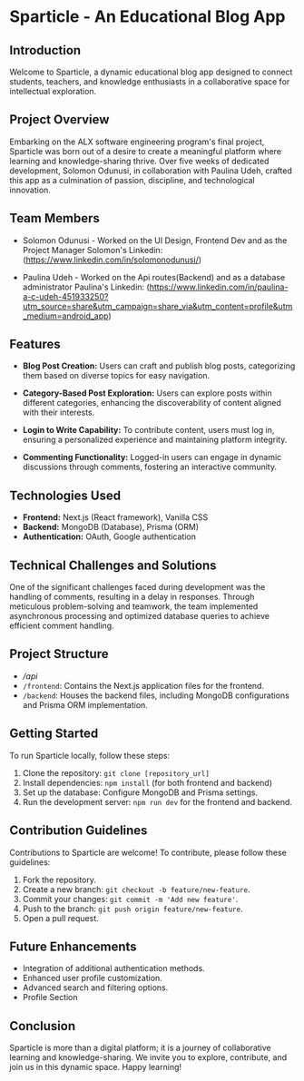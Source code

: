 # Sparticle - An Educational Blog App

## Introduction

Welcome to Sparticle, a dynamic educational blog app designed to connect students, teachers, and knowledge enthusiasts in a collaborative space for intellectual exploration.

## Project Overview

Embarking on the ALX software engineering program's final project, Sparticle was born out of a desire to create a meaningful platform where learning and knowledge-sharing thrive. Over five weeks of dedicated development, Solomon Odunusi, in collaboration with Paulina Udeh, crafted this app as a culmination of passion, discipline, and technological innovation.

## Team Members

- Solomon Odunusi - Worked on the UI Design, Frontend Dev and as the Project Manager
Solomon's Linkedin: (https://www.linkedin.com/in/solomonodunusi/)

- Paulina Udeh - Worked on the Api routes(Backend) and as a database administrator
Paulina's Linkedin: (https://www.linkedin.com/in/paulina-a-c-udeh-451933250?utm_source=share&utm_campaign=share_via&utm_content=profile&utm_medium=android_app)

## Features

- **Blog Post Creation:** Users can craft and publish blog posts, categorizing them based on diverse topics for easy navigation.

- **Category-Based Post Exploration:** Users can explore posts within different categories, enhancing the discoverability of content aligned with their interests.

- **Login to Write Capability:** To contribute content, users must log in, ensuring a personalized experience and maintaining platform integrity.

- **Commenting Functionality:** Logged-in users can engage in dynamic discussions through comments, fostering an interactive community.

## Technologies Used

- **Frontend:** Next.js (React framework), Vanilla CSS
- **Backend:** MongoDB (Database), Prisma (ORM)
- **Authentication:** OAuth, Google authentication

## Technical Challenges and Solutions

One of the significant challenges faced during development was the handling of comments, resulting in a delay in responses. Through meticulous problem-solving and teamwork, the team implemented asynchronous processing and optimized database queries to achieve efficient comment handling.

## Project Structure

- */api*
- `/frontend`: Contains the Next.js application files for the frontend.
- `/backend`: Houses the backend files, including MongoDB configurations and Prisma ORM implementation.

## Getting Started

To run Sparticle locally, follow these steps:

1. Clone the repository: `git clone [repository_url]`
2. Install dependencies: `npm install` (for both frontend and backend)
3. Set up the database: Configure MongoDB and Prisma settings.
4. Run the development server: `npm run dev` for the frontend and backend.

## Contribution Guidelines

Contributions to Sparticle are welcome! To contribute, please follow these guidelines:

1. Fork the repository.
2. Create a new branch: `git checkout -b feature/new-feature`.
3. Commit your changes: `git commit -m 'Add new feature'`.
4. Push to the branch: `git push origin feature/new-feature`.
5. Open a pull request.

## Future Enhancements

- Integration of additional authentication methods.
- Enhanced user profile customization.
- Advanced search and filtering options.
- Profile Section

## Conclusion

Sparticle is more than a digital platform; it is a journey of collaborative learning and knowledge-sharing. We invite you to explore, contribute, and join us in this dynamic space. Happy learning!


